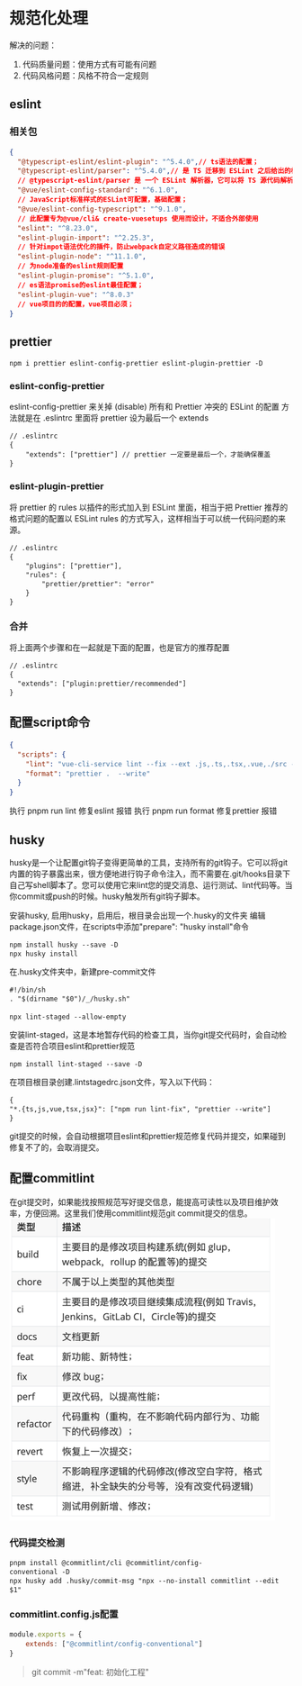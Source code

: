 # 规范化处理

解决的问题：
1. 代码质量问题：使用方式有可能有问题
2. 代码风格问题：风格不符合一定规则

## eslint
### 相关包
```JSON
{
  "@typescript-eslint/eslint-plugin": "^5.4.0",// ts语法的配置；
  "@typescript-eslint/parser": "^5.4.0",// 是 TS 迁移到 ESLint 之后给出的标准方案。
  // @typescript-eslint/parser 是 一个 ESLint 解析器，它可以将 TS 源代码解析为 TypeScript ESTree，然后在 TypeScript ESTree 之上构建规则。
  "@vue/eslint-config-standard": "^6.1.0",
  // JavaScript标准样式的ESLint可配置，基础配置；
  "@vue/eslint-config-typescript": "^9.1.0",
  // 此配置专为@vue/cli& create-vuesetups 使用而设计，不适合外部使用
  "eslint": "^8.23.0",
  "eslint-plugin-import": "^2.25.3", 
  // 针对impot语法优化的插件，防止webpack自定义路径造成的错误
  "eslint-plugin-node": "^11.1.0",
  // 为node准备的eslint规则配置
  "eslint-plugin-promise": "^5.1.0",
  // es语法promise的eslint最佳配置；
  "eslint-plugin-vue": "^8.0.3"
  // vue项目的的配置，vue项目必须；
}
```


## prettier

```
npm i prettier eslint-config-prettier eslint-plugin-prettier -D
```
### eslint-config-prettier
eslint-config-prettier 来关掉 (disable) 所有和 Prettier 冲突的 ESLint 的配置
方法就是在 .eslintrc 里面将 prettier 设为最后一个 extends
```
// .eslintrc    
{      
    "extends": ["prettier"] // prettier 一定要是最后一个，才能确保覆盖    
}
```
### eslint-plugin-prettier
将 prettier 的 rules 以插件的形式加入到 ESLint 里面，相当于把 Prettier 推荐的格式问题的配置以 ESLint rules 的方式写入，这样相当于可以统一代码问题的来源。
```
// .eslintrc    
{      
    "plugins": ["prettier"],      
    "rules": {        
        "prettier/prettier": "error"      
    }    
}
```
### 合并
将上面两个步骤和在一起就是下面的配置，也是官方的推荐配置
```
// .eslintrc
{
  "extends": ["plugin:prettier/recommended"]
}
```

## 配置script命令
```JSON
{
  "scripts": {
    "lint": "vue-cli-service lint --fix --ext .js,.ts,.tsx,.vue,./src --quiet",
    "format": "prettier .  --write"
  }
}
```
执行 pnpm run lint 修复eslint 报错
执行 pnpm run format 修复prettier 报错

## husky
husky是一个让配置git钩子变得更简单的工具，支持所有的git钩子。它可以将git内置的钩子暴露出来，很方便地进行钩子命令注入，而不需要在.git/hooks目录下自己写shell脚本了。您可以使用它来lint您的提交消息、运行测试、lint代码等。当你commit或push的时候。husky触发所有git钩子脚本。

安装husky,
启用husky，启用后，根目录会出现一个.husky的文件夹
编辑package.json文件，在scripts中添加"prepare": "husky install"命令
```
npm install husky --save -D
npx husky install
```
在.husky文件夹中，新建pre-commit文件
```
#!/bin/sh
. "$(dirname "$0")/_/husky.sh"

npx lint-staged --allow-empty
```
安装lint-staged，这是本地暂存代码的检查工具，当你git提交代码时，会自动检查是否符合项目eslint和prettier规范
```
npm install lint-staged --save -D
```

在项目根目录创建.lintstagedrc.json文件，写入以下代码：
```
{
"*.{ts,js,vue,tsx,jsx}": ["npm run lint-fix", "prettier --write"]
}
```
git提交的时候，会自动根据项目eslint和prettier规范修复代码并提交，如果碰到修复不了的，会取消提交。

## 配置commitlint
在git提交时，如果能找按照规范写好提交信息，能提高可读性以及项目维护效率，方便回溯。这里我们使用commitlint规范git commit提交的信息。
![img.png](../image/img.png)
### 代码提交检测
```
pnpm install @commitlint/cli @commitlint/config-
conventional -D
npx husky add .husky/commit-msg "npx --no-install commitlint --edit $1"
```

### commitlint.config.js配置
```js
module.exports = {
    extends: ["@commitlint/config-conventional"]
}
```
> git commit -m"feat: 初始化工程"



 